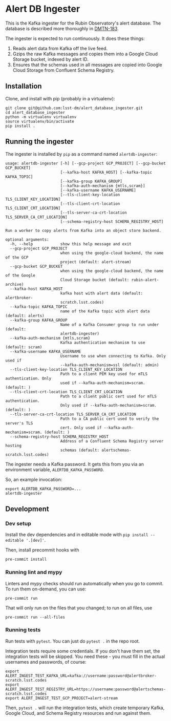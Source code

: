 # Alert DB Ingester #

This is the Kafka ingester for the Rubin Observatory's alert database. The
database is described more thoroughly in [DMTN-183](https://dmtn-183.lsst.io/).

The ingester is expected to run continuously. It does these things:

 1. Reads alert data from Kafka off the live feed.
 2. Gzips the raw Kafka messages and copies them into a Google Cloud Storage
    bucket, indexed by alert ID.
 3. Ensures that the schemas used in all messages are copied into Google Cloud
    Storage from Confluent Schema Registry.

## Installation ##

Clone, and install with pip (probably in a virtualenv):
```
git clone git@github.com:lsst-dm/alert_database_ingester.git
cd alert_database_ingester
python -m virtualenv virtualenv
source virtualenv/bin/activate
pip install .
```

## Running the ingester ##

The ingester is installed by `pip` as a command named `alertdb-ingester`:
```
usage: alertdb-ingester [-h] [--gcp-project GCP_PROJECT] [--gcp-bucket GCP_BUCKET]
                        [--kafka-host KAFKA_HOST] [--kafka-topic KAFKA_TOPIC]
                        [--kafka-group KAFKA_GROUP]
                        [--kafka-auth-mechanism {mtls,scram}]
                        [--kafka-username KAFKA_USERNAME]
                        [--tls-client-key-location TLS_CLIENT_KEY_LOCATION]
                        [--tls-client-crt-location TLS_CLIENT_CRT_LOCATION]
                        [--tls-server-ca-crt-location TLS_SERVER_CA_CRT_LOCATION]
                        [--schema-registry-host SCHEMA_REGISTRY_HOST]

Run a worker to copy alerts from Kafka into an object store backend.

optional arguments:
  -h, --help            show this help message and exit
  --gcp-project GCP_PROJECT
                        when using the google-cloud backend, the name of the GCP
                        project (default: alert-stream)
  --gcp-bucket GCP_BUCKET
                        when using the google-cloud backend, the name of the Google
                        Cloud Storage bucket (default: rubin-alert-archive)
  --kafka-host KAFKA_HOST
                        kafka host with alert data (default: alertbroker-
                        scratch.lsst.codes)
  --kafka-topic KAFKA_TOPIC
                        name of the Kafka topic with alert data (default: alerts)
  --kafka-group KAFKA_GROUP
                        Name of a Kafka Consumer group to run under (default:
                        alertdb-ingester)
  --kafka-auth-mechanism {mtls,scram}
                        Kafka authentication mechanism to use (default: scram)
  --kafka-username KAFKA_USERNAME
                        Username to use when connecting to Kafka. Only used if
                        --kafka-auth-mechanism=ssl (default: admin)
  --tls-client-key-location TLS_CLIENT_KEY_LOCATION
                        Path to a client PEM key used for mTLS authentication. Only
                        used if --kafka-auth-mechanism=scram. (default: )
  --tls-client-crt-location TLS_CLIENT_CRT_LOCATION
                        Path to a client public cert used for mTLS authentication.
                        Only used if --kafka-auth-mechanism=scram. (default: )
  --tls-server-ca-crt-location TLS_SERVER_CA_CRT_LOCATION
                        Path to a CA public cert used to verify the server's TLS
                        cert. Only used if --kafka-auth-mechanism=scram. (default: )
  --schema-registry-host SCHEMA_REGISTRY_HOST
                        Address of a Confluent Schema Registry server hosting
                        schemas (default: alertschemas-scratch.lsst.codes)
```

The ingester needs a Kafka password. It gets this from you via an environment variable, `ALERTDB_KAFKA_PASSWORD`.

So, an example invocation:

```
export ALERTDB_KAFKA_PASSWORD=...
alertdb-ingester
```


## Development ##

### Dev setup

Install the dev dependencies and in editable mode with `pip install --editable
'.[dev]'`.

Then, install precommit hooks with
```
pre-commit install
```

### Running lint and mypy ###
Linters and mypy checks should run automatically when you go to commit. To run
them on-demand, you can use:

```
pre-commit run
```

That will only run on the files that you changed; to run on all files, use

```
pre-commit run --all-files
```

### Running tests

Run tests with `pytest`. You can just do `pytest .` in the repo root.

Integration tests require some credentials. If you don't have them set, the
integration tests will be skipped. You need these - you must fill in the actual
usernames and passwords, of course:

```
export ALERT_INGEST_TEST_KAFKA_URL=kafka://username:password@alertbroker-scratch.lsst.codes
export ALERT_INGEST_TEST_REGISTRY_URL=https://username:password@alertschemas-scratch.lsst.codes
export ALERT_INGEST_TEST_GCP_PROJECT=alert-stream
```

Then, `pytest .` will run the integration tests, which create temporary Kafka,
Google Cloud, and Schema Registry resources and run against them.
